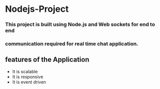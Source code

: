 # Nodejs-Project

### This project is built using Node.js and Web sockets for end to end 
### communication required for real time chat application.

## features of the Application
   - It is scalable
   - It is responsive
   - It is event driven 
